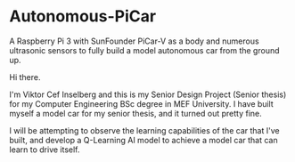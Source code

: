 # Autonomous-PiCar
A Raspberry Pi 3 with SunFounder PiCar-V as a body and numerous ultrasonic sensors to fully build a model autonomous car from the ground up.

Hi there.

I'm Viktor Cef Inselberg and this is my Senior Design Project (Senior thesis) for my Computer Engineering BSc degree in MEF University. I have built myself a model car for my senior thesis, and it turned out pretty fine.


I will be attempting to observe the learning capabilities of the car that I've built, and develop a Q-Learning AI model to achieve a model car that can learn to drive itself.
